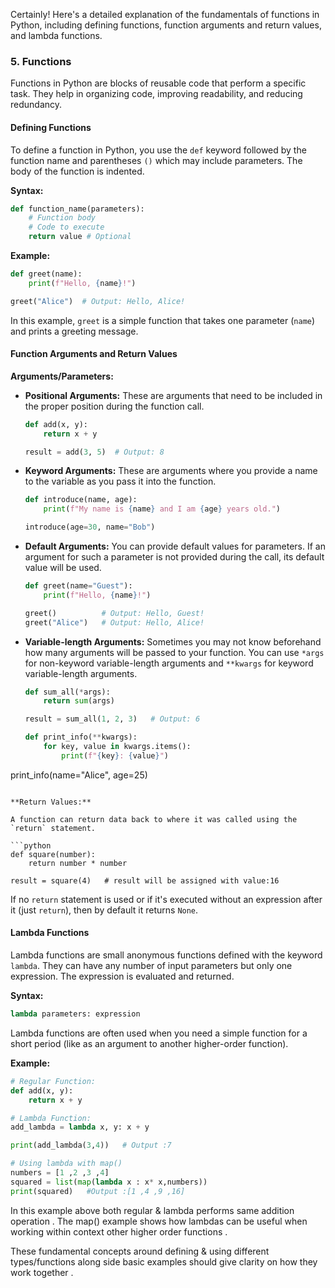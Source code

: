 

Certainly! Here's a detailed explanation of the fundamentals of functions in Python, including defining functions, function arguments and return values, and lambda functions.

### 5. Functions

Functions in Python are blocks of reusable code that perform a specific task. They help in organizing code, improving readability, and reducing redundancy.

#### Defining Functions

To define a function in Python, you use the `def` keyword followed by the function name and parentheses `()` which may include parameters. The body of the function is indented.

**Syntax:**
```python
def function_name(parameters):
    # Function body
    # Code to execute
    return value # Optional
```

**Example:**
```python
def greet(name):
    print(f"Hello, {name}!")

greet("Alice")  # Output: Hello, Alice!
```

In this example, `greet` is a simple function that takes one parameter (`name`) and prints a greeting message.

#### Function Arguments and Return Values

**Arguments/Parameters:**

- **Positional Arguments:** These are arguments that need to be included in the proper position during the function call.
  
  ```python
  def add(x, y):
      return x + y

  result = add(3, 5)  # Output: 8
  ```

- **Keyword Arguments:** These are arguments where you provide a name to the variable as you pass it into the function.
  
  ```python
  def introduce(name, age):
      print(f"My name is {name} and I am {age} years old.")

  introduce(age=30, name="Bob")
  ```

- **Default Arguments:** You can provide default values for parameters. If an argument for such a parameter is not provided during the call, its default value will be used.
  
  ```python
  def greet(name="Guest"):
      print(f"Hello, {name}!")

  greet()          # Output: Hello, Guest!
  greet("Alice")   # Output: Hello, Alice!
  ```

- **Variable-length Arguments:** Sometimes you may not know beforehand how many arguments will be passed to your function. You can use `*args` for non-keyword variable-length arguments and `**kwargs` for keyword variable-length arguments.
  
  ```python
  def sum_all(*args):
      return sum(args)

  result = sum_all(1, 2, 3)   # Output: 6

  def print_info(**kwargs):
      for key, value in kwargs.items():
          print(f"{key}: {value}")

print_info(name="Alice", age=25)
```

**Return Values:**

A function can return data back to where it was called using the `return` statement.

```python
def square(number):
    return number * number

result = square(4)   # result will be assigned with value:16 
```

If no `return` statement is used or if it's executed without an expression after it (just `return`), then by default it returns `None`.

#### Lambda Functions

Lambda functions are small anonymous functions defined with the keyword `lambda`. They can have any number of input parameters but only one expression. The expression is evaluated and returned.

**Syntax:**
```python
lambda parameters: expression
```

Lambda functions are often used when you need a simple function for a short period (like as an argument to another higher-order function).

**Example:**
```python
# Regular Function:
def add(x, y):
    return x + y

# Lambda Function:
add_lambda = lambda x, y: x + y

print(add_lambda(3,4))   # Output :7 

# Using lambda with map() 
numbers = [1 ,2 ,3 ,4]
squared = list(map(lambda x : x* x,numbers))
print(squared)   #Output :[1 ,4 ,9 ,16]
```
In this example above both regular & lambda performs same addition operation . The map() example shows how lambdas can be useful when working within context other higher order functions .

These fundamental concepts around defining & using different types/functions along side basic examples should give clarity on how they work together .